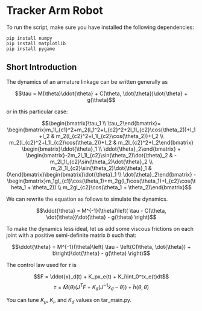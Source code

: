 # Tracker Arm Robot
To run the script, make sure you have installed the following dependencies:
```
pip install numpy
pip install matplotlib
pip install pygame
```

## Short Introduction
The dynamics of an armature linkage can be written generally as

$$\tau = M(\theta)\ddot{\theta} + C(\theta, \dot{\theta})\dot{\theta} + g(\theta)$$

or in this particular case:

$$\begin{bmatrix}\tau_1 \\ \tau_2\end{bmatrix}=
\begin{bmatrix}m_1l_{c1}^2+m_2(l_1^2+l_{c2}^2+2l_1l_{c2}\cos(\theta_2))+I_1+I_2 & m_2(l_{c2}^2+l_1l_{c2}\cos(\theta_2))+I_2 \\ m_2(l_{c2}^2+l_1l_{c2}\cos(\theta_2))+I_2 & m_2l_{c2}^2+I_2\end{bmatrix}
\begin{bmatrix}\ddot{\theta}_1 \\ \ddot{\theta}_2\end{bmatrix} + \begin{bmatrix}-2m_2l_1l_{c2}\sin(\theta_2)\dot{\theta}_2 & -m_2l_1l_{c2}\sin(\theta_2)\dot{\theta}_2 \\ m_2l_1l_{c2}\sin(\theta_2)\dot{\theta}_1 & 0\end{bmatrix}\begin{bmatrix}\dot{\theta}_1 \\ \dot{\theta}_2\end{bmatrix} - \begin{bmatrix}m_1gl_{c1}\cos(\theta_1)+m_2g(l_1\cos(\theta_1)+l_{c2}\cos(\theta_1 + \theta_2)) \\ m_2gl_{c2}\cos(\theta_1 + \theta_2)\end{bmatrix}$$

We can rewrite the equation as follows to simulate the dynamics.

$$\ddot{\theta} = M^{-1}(\theta)\left( \tau - C(\theta, \dot{\theta})\dot{\theta} - g(\theta) \right)$$

To make the dynamics less ideal, let us add some viscous frictions on each joint with a positive semi-definite matrix $b$ such that:

$$\ddot{\theta} = M^{-1}(\theta)\left( \tau - \left(C(\theta, \dot{\theta}) + b\right)\dot{\theta} - g(\theta) \right)$$

The control law used for $\tau$ is

$$F = \ddot{x}_d(t) + K_px_e(t) + K_i\int_0^tx_e(t)dt$$
$$\tau = \tilde{M}(\theta)\left(J^TF + K_d\left(J^{-1}\dot{x}_d - \dot{\theta} \right) \right) + \tilde{h}(\theta, \dot{\theta})$$

You can tune $K_p$, $K_i$, and $K_d$ values on tar_main.py.